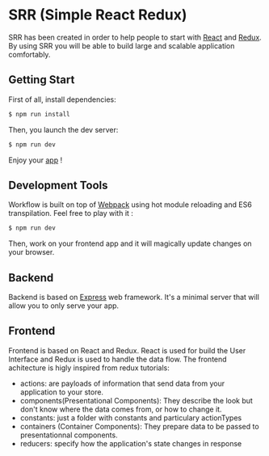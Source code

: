 # SRR (Simple React Redux)

SRR has been created in order to help people to start with [React](https://facebook.github.io/react/) and [Redux](http://redux.js.org/). By using SRR you will be able to build large and scalable application comfortably.

## Getting Start
First of all, install dependencies:
```bash
$ npm run install
```
Then, you launch the dev server:
```bash
$ npm run dev
```
Enjoy your [app](http://localhost:3000) !

## Development Tools
Workflow is built on top of  [Webpack](https://webpack.github.io/docs/) using hot module reloading and ES6 transpilation. Feel free to play with it :
```bash
$ npm run dev
```
 Then, work on your frontend app and it will magically update changes on your browser.

## Backend
Backend is based on [Express](http://expressjs.com/) web framework. It's a minimal server that will allow you to only serve your app.

## Frontend
Frontend is based on React and Redux. React is used for build the User Interface and Redux is used to handle the data flow.
The frontend achitecture is higly inspired from redux tutorials:
+ actions: are payloads of information that send data from your application to your store.
+ components(Presentational Components): They describe the look but don't know where the data comes from, or how to change it.
+ constants: just a folder with constants and particulary actionTypes
+ containers (Container Components): They prepare data to be passed to presentationnal components.
+ reducers: specify how the application's state changes in response
